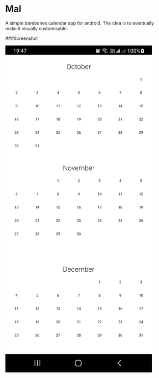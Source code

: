 # Mal
A simple barebones calendar app for android. The idea is to eventually make it visually customisable.

###Screenshot

![screenshot](https://github.com/beniezsche/Mal/blob/master/screenshot/screenshot1.jpg?raw=true)
